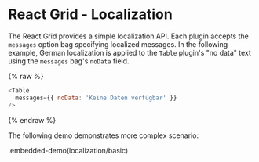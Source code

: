 # React Grid - Localization

The React Grid provides a simple localization API. Each plugin accepts the `messages` option bag specifying localized messages. In the following example, German localization is applied to the `Table` plugin's "no data" text using the `messages` bag's `noData` field.

{% raw %}
```js
<Table
  messages={{ noData: 'Keine Daten verfügbar' }}
/>
```
{% endraw %}

The following demo demonstrates more complex scenario:

.embedded-demo(localization/basic)
